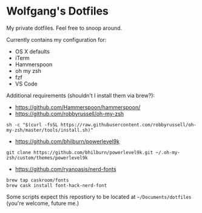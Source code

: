 # Wolfgang's Dotfiles

My private dotfiles. Feel free to snoop around.

Currently contains my configuration for:
* OS X defaults
* iTerm
* Hammerspoon 
* oh my zsh 
* fzf
* VS Code

Additional requirements (shouldn't I install them via brew?):
* https://github.com/Hammerspoon/hammerspoon/ 
* https://github.com/robbyrussell/oh-my-zsh 
```
sh -c "$(curl -fsSL https://raw.githubusercontent.com/robbyrussell/oh-my-zsh/master/tools/install.sh)"
```
* https://github.com/bhilburn/powerlevel9k 
```
git clone https://github.com/bhilburn/powerlevel9k.git ~/.oh-my-zsh/custom/themes/powerlevel9k
```
* https://github.com/ryanoasis/nerd-fonts
```
brew tap caskroom/fonts
brew cask install font-hack-nerd-font
```

Some scripts expect this repostiory to be located at `~/Documents/dotfiles` (you're welcome, future me.)
